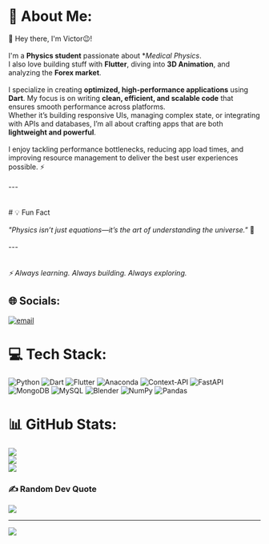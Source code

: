 # 💫 About Me:
 👋 Hey there, I'm Victor😉!<br><br>I'm a **Physics student** passionate about **Medical Physics*.  <br>I also love building stuff with **Flutter**, diving into **3D Animation**, and analyzing the **Forex market**.  <br><br>I specialize in creating **optimized, high-performance applications** using **Dart**. My focus is on writing **clean, efficient, and scalable code** that ensures smooth performance across platforms.  <br>Whether it’s building responsive UIs, managing complex state, or integrating with APIs and databases, I’m all about crafting apps that are both **lightweight and powerful**.  <br><br>I enjoy tackling performance bottlenecks, reducing app load times, and improving resource management to deliver the best user experiences possible. ⚡<br><br>---<br><br><br># 💡 Fun Fact<br><br>_"Physics isn’t just equations—it’s the art of understanding the universe."_ 🌌<br><br>---<br><br><br>*⚡ Always learning. Always building. Always exploring.*  


## 🌐 Socials:
[![email](https://img.shields.io/badge/Email-D14836?logo=gmail&logoColor=white)](mailto:jimmyvictor097@gmail.com) 

# 💻 Tech Stack:
![Python](https://img.shields.io/badge/python-3670A0?style=for-the-badge&logo=python&logoColor=ffdd54) ![Dart](https://img.shields.io/badge/dart-%230175C2.svg?style=for-the-badge&logo=dart&logoColor=white) ![Flutter](https://img.shields.io/badge/Flutter-%2302569B.svg?style=for-the-badge&logo=Flutter&logoColor=white) ![Anaconda](https://img.shields.io/badge/Anaconda-%2344A833.svg?style=for-the-badge&logo=anaconda&logoColor=white) ![Context-API](https://img.shields.io/badge/Context--Api-000000?style=for-the-badge&logo=react) ![FastAPI](https://img.shields.io/badge/FastAPI-005571?style=for-the-badge&logo=fastapi) ![MongoDB](https://img.shields.io/badge/MongoDB-%234ea94b.svg?style=for-the-badge&logo=mongodb&logoColor=white) ![MySQL](https://img.shields.io/badge/mysql-4479A1.svg?style=for-the-badge&logo=mysql&logoColor=white) ![Blender](https://img.shields.io/badge/blender-%23F5792A.svg?style=for-the-badge&logo=blender&logoColor=white) ![NumPy](https://img.shields.io/badge/numpy-%23013243.svg?style=for-the-badge&logo=numpy&logoColor=white) ![Pandas](https://img.shields.io/badge/pandas-%23150458.svg?style=for-the-badge&logo=pandas&logoColor=white)
# 📊 GitHub Stats:
![](https://github-readme-stats.vercel.app/api?username=JimmyX007&theme=dark&hide_border=false&include_all_commits=false&count_private=false)<br/>
![](https://github-readme-streak-stats.herokuapp.com/?user=JimmyX007&theme=dark&hide_border=false)<br/>
![](https://github-readme-stats.vercel.app/api/top-langs/?username=JimmyX007&theme=dark&hide_border=false&include_all_commits=false&count_private=false&layout=compact)

### ✍️ Random Dev Quote
![](https://quotes-github-readme.vercel.app/api?type=horizontal&theme=radical)

---
[![](https://visitcount.itsvg.in/api?id=JimmyX007&icon=0&color=0)](https://visitcount.itsvg.in)

<!-- Proudly created with GPRM ( https://gprm.itsvg.in ) -->
